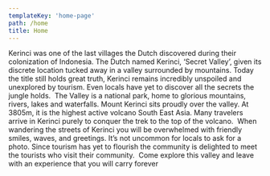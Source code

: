 ```yaml
---
templateKey: 'home-page'
path: /home
title: Home
---
```

Kerinci was one of the last villages the Dutch discovered during their colonization of Indonesia. The Dutch named Kerinci, ‘Secret Valley’, given its discrete location tucked away in a valley surrounded by mountains. Today the title still holds great truth, Kerinci remains incredibly unspoiled and unexplored by tourism. Even locals have yet to discover all the secrets the jungle holds.
​
The Valley is a national park, home to glorious mountains, rivers, lakes and waterfalls. Mount Kerinci sits proudly over the valley. At 3805m, it is the highest active volcano South East Asia. Many travelers arrive in Kerinci purely to conquer the trek to the top of the volcano.
​
When wandering the streets of Kerinci you will be overwhelmed with friendly smiles, waves, and greetings. It’s not uncommon for locals to ask for a photo.  Since tourism has yet to flourish the community is delighted to meet the tourists who visit their community.
​
Come explore this valley and leave with an experience that you will carry forever